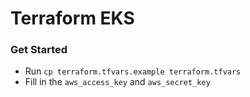 # Terraform EKS

### Get Started

- Run `cp terraform.tfvars.example terraform.tfvars`
- Fill in the `aws_access_key` and `aws_secret_key`
